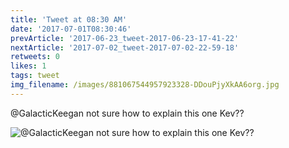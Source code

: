 ```yaml
---
title: 'Tweet at 08:30 AM'
date: '2017-07-01T08:30:46'
prevArticle: '2017-06-23_tweet-2017-06-23-17-41-22'
nextArticle: '2017-07-02_tweet-2017-07-02-22-59-18'
retweets: 0
likes: 1
tags: tweet
img_filename: /images/881067544957923328-DDouPjyXkAA6org.jpg
---
```

@GalacticKeegan not sure how to explain this one Kev??

![@GalacticKeegan not sure how to explain this one Kev??](/images/881067544957923328-DDouPjyXkAA6org.jpg "@GalacticKeegan not sure how to explain this one Kev??")